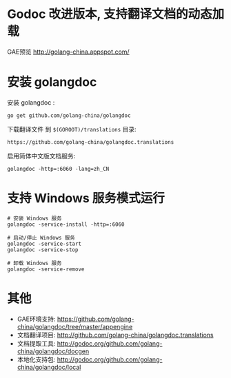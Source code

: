 # Godoc 改进版本, 支持翻译文档的动态加载

GAE预览 http://golang-china.appspot.com/

# 安装 golangdoc

安装 golangdoc :

	go get github.com/golang-china/golangdoc

下载翻译文件 到 `$(GOROOT)/translations` 目录:

	https://github.com/golang-china/golangdoc.translations

启用简体中文版文档服务:

	golangdoc -http=:6060 -lang=zh_CN


# 支持 Windows 服务模式运行

	# 安装 Windows 服务
	golangdoc -service-install -http=:6060

	# 启动/停止 Windows 服务
	golangdoc -service-start
	golangdoc -service-stop

	# 卸载 Windows 服务
	golangdoc -service-remove


# 其他

- GAE环境支持: https://github.com/golang-china/golangdoc/tree/master/appengine
- 文档翻译项目: http://github.com/golang-china/golangdoc.translations
- 文档提取工具: http://godoc.org/github.com/golang-china/golangdoc/docgen
- 本地化支持包: http://godoc.org/github.com/golang-china/golangdoc/local

